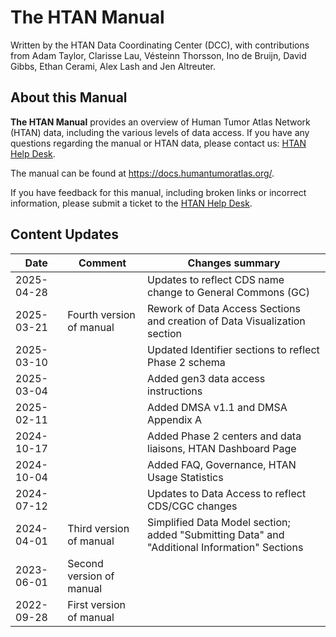 # The HTAN Manual

Written by the HTAN Data Coordinating Center (DCC), with contributions from Adam Taylor, Clarisse Lau, Vésteinn Thorsson, Ino de Bruijn, David Gibbs, Ethan Cerami, Alex Lash and Jen Altreuter.

## About this Manual

**The HTAN Manual** provides an overview of Human Tumor Atlas Network (HTAN) data, including the various levels of data access. If you have any questions regarding the manual or HTAN data, please contact us: [HTAN Help Desk](https://sagebionetworks.jira.com/servicedesk/customer/portal/1).

The manual can be found at https://docs.humantumoratlas.org/.

If you have feedback for this manual, including broken links or incorrect information, please submit a ticket to the [HTAN Help Desk](https://sagebionetworks.jira.com/servicedesk/customer/portal/1).

## Content Updates

| Date       | Comment                  | Changes summary |
|------------|--------------------------|-----------------|
| 2025-04-28 |                          | Updates to reflect CDS name change to General Commons (GC)|
| 2025-03-21 | Fourth version of manual | Rework of Data Access Sections and creation of Data Visualization section |                         
| 2025-03-10 |                          | Updated Identifier sections to reflect Phase 2 schema |
| 2025-03-04 |                          | Added gen3 data access instructions |
| 2025-02-11 |                          | Added DMSA v1.1 and DMSA Appendix A |
| 2024-10-17 |                          | Added Phase 2 centers and data liaisons, HTAN Dashboard Page |
| 2024-10-04 |                          | Added FAQ, Governance, HTAN Usage Statistics |
| 2024-07-12 |                          | Updates to Data Access to reflect CDS/CGC changes |
| 2024-04-01 | Third version of manual  | Simplified Data Model section; added "Submitting Data" and "Additional Information" Sections |
| 2023-06-01 | Second version of manual |  |
| 2022-09-28 | First version of manual  | |

